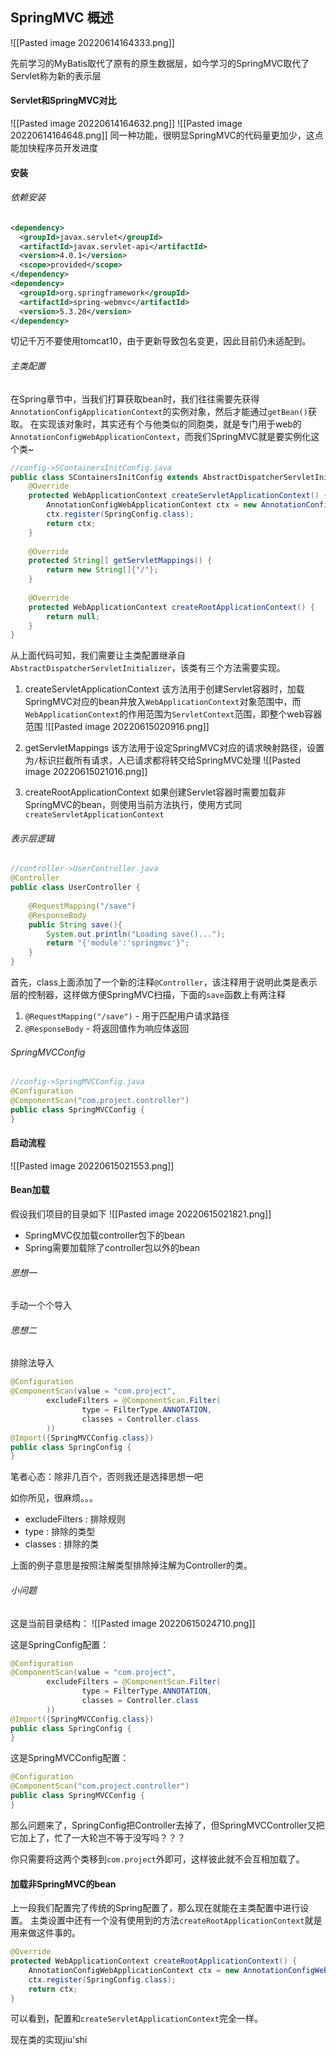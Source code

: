 ## SpringMVC 概述
![[Pasted image 20220614164333.png]]

先前学习的MyBatis取代了原有的原生数据层，如今学习的SpringMVC取代了Servlet称为新的表示层

#### Servlet和SpringMVC对比
![[Pasted image 20220614164632.png]]
![[Pasted image 20220614164648.png]]
同一种功能，很明显SpringMVC的代码量更加少，这点能加快程序员开发进度

#### 安装
###### 依赖安装
```xml
<dependency>  
  <groupId>javax.servlet</groupId>  
  <artifactId>javax.servlet-api</artifactId>  
  <version>4.0.1</version>
  <scope>provided</scope>  
</dependency>  
<dependency>  
  <groupId>org.springframework</groupId>  
  <artifactId>spring-webmvc</artifactId>  
  <version>5.3.20</version>  
</dependency>
```
切记千万不要使用tomcat10，由于更新导致包名变更，因此目前仍未适配到。 
###### 主类配置
在Spring章节中，当我们打算获取bean时，我们往往需要先获得`AnnotationConfigApplicationContext`的实例对象，然后才能通过`getBean()`获取。
在实现该对象时，其实还有个与他类似的同胞类，就是专门用于web的`AnnotationConfigWebApplicationContext`，而我们SpringMVC就是要实例化这个类~

```java
//config->SContainersInitConfig.java
public class SContainersInitConfig extends AbstractDispatcherServletInitializer {  
    @Override  
    protected WebApplicationContext createServletApplicationContext() {  
        AnnotationConfigWebApplicationContext ctx = new AnnotationConfigWebApplicationContext();  
        ctx.register(SpringConfig.class);  
        return ctx;  
    }  
  
    @Override  
    protected String[] getServletMappings() {  
        return new String[]{"/"};  
    }  
  
    @Override  
    protected WebApplicationContext createRootApplicationContext() {  
        return null;  
    }  
}
```

从上面代码可知，我们需要让主类配置继承自`AbstractDispatcherServletInitializer`，该类有三个方法需要实现。
1. createServletApplicationContext
该方法用于创建Servlet容器时，加载SpringMVC对应的bean并放入`WebApplicationContext`对象范围中，而`WebApplicationContext`的作用范围为`ServletContext`范围，即整个web容器范围
![[Pasted image 20220615020916.png]]

2. getServletMappings
该方法用于设定SpringMVC对应的请求映射路径，设置为`/`标识拦截所有请求，人已请求都将转交给SpringMVC处理
![[Pasted image 20220615021016.png]]

3. createRootApplicationContext
如果创建Servlet容器时需要加载非SpringMVC的bean，则使用当前方法执行，使用方式同`createServletApplicationContext`

###### 表示层逻辑
```java
//controller->UserController.java
@Controller  
public class UserController {  
  
    @RequestMapping("/save")  
    @ResponseBody  
    public String save(){  
        System.out.println("Loading save()...");  
        return "{'module':'springmvc'}";  
    }  
}
```

首先，class上面添加了一个新的注释`@Controller`，该注释用于说明此类是表示层的控制器，这样做方便SpringMVC扫描，下面的`save`函数上有两注释
1. `@RequestMapping("/save")` - 用于匹配用户请求路径
2. `@ResponseBody` - 将返回值作为响应体返回

###### SpringMVCConfig
```java
//config->SpringMVCConfig.java
@Configuration  
@ComponentScan("com.project.controller")  
public class SpringMVCConfig {  
}
```


#### 启动流程
![[Pasted image 20220615021553.png]]

#### Bean加载
假设我们项目的目录如下
![[Pasted image 20220615021821.png]]

- SpringMVC仅加载controller包下的bean
- Spring需要加载除了controller包以外的bean

###### 思想一
手动一个个导入

###### 思想二
排除法导入
```java
@Configuration  
@ComponentScan(value = "com.project",  
        excludeFilters = @ComponentScan.Filter(  
                type = FilterType.ANNOTATION,  
                classes = Controller.class  
        ))  
@Import({SpringMVCConfig.class})  
public class SpringConfig {  
}
```

笔者心态：除非几百个，否则我还是选择思想一吧

如你所见，很麻烦。。。

- excludeFilters : 排除规则
- type : 排除的类型
- classes : 排除的类

上面的例子意思是按照注解类型排除掉注解为Controller的类。

###### 小问题
这是当前目录结构：
![[Pasted image 20220615024710.png]]

这是SpringConfig配置：
```java
@Configuration  
@ComponentScan(value = "com.project",  
        excludeFilters = @ComponentScan.Filter(  
                type = FilterType.ANNOTATION,  
                classes = Controller.class  
        ))  
@Import({SpringMVCConfig.class})  
public class SpringConfig {  
}
```

这是SpringMVCConfig配置：
```java
@Configuration  
@ComponentScan("com.project.controller")  
public class SpringMVCConfig {  
}
```

那么问题来了，SpringConfig把Controller去掉了，但SpringMVCController又把它加上了，忙了一大轮岂不等于没写吗？？？

你只需要将这两个类移到`com.project`外即可，这样彼此就不会互相加载了。

#### 加载非SpringMVC的bean
上一段我们配置完了传统的Spring配置了，那么现在就能在主类配置中进行设置。
主类设置中还有一个没有使用到的方法`createRootApplicationContext`就是用来做这件事的。
```java
@Override  
protected WebApplicationContext createRootApplicationContext() {  
    AnnotationConfigWebApplicationContext ctx = new AnnotationConfigWebApplicationContext();  
    ctx.register(SpringConfig.class);  
    return ctx;  
}
```
可以看到，配置和`createServletApplicationContext`完全一样。

现在类的实现jiu'shi